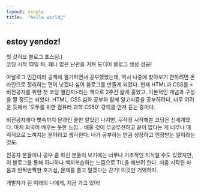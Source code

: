 ```yaml
---
layout: single
title:  "hello world🚀"
---
```


## estoy yendoz!

첫 깃허브 블로그 포스팅:)<br />
코딩 시작 13일 차, 꽤나 많은 난관을 거쳐 드디어 블로그 생성 성공!<br />
<p>
아날로그 인간이라 공책에 필기하면서 공부했었는데, 역시 나중에 찾아보기 편하려면 온라인으로 정리하는 편이 낫겠다 싶어 블로그를 만들게 되었다. 
  현재 HTML과 CSS를 <비전공자를 위한 첫 코딩 챌린지>라는 책으로 2주간 얉게 훑었고, 기본적인 개념과 구성을 짤 정도는 되었다. 
  HTML, CSS 심화 공부와 함께 알고리즘을 공부하려다, 너무 어려운 듯해서 '모두를 위한 컴퓨터 과학 CS50' 강의를 먼저 듣는 중이다.</p>
<p>
비전공자에다 뼛속까지 문과인 줄만 알았던 나지만, 무작정 시작해본 코딩은 신세계였다. 마치 외국어 배우는 듯한 느낌... 
  배울 것이 무궁무진하고 끝이 없다는 게 너무나 매력적으로 느껴지는 분야라고 생각한다. 내가 공부하는 만큼 성장하고 인정받는 일이라는 것도.<p/>
<p>
전공자 분들이나 공부 좀 하신 분들이 보기에는 너무나 기초적인 지식일 수도 있겠지만, 이 블로그를 통해 하나하나 백지복습하는 느낌으로 TIL을 해보려 한다. 처음 시작한 마음과 반짝반짝한 호기심, 문제를 풀고 말겠다는 끈기! 이것만 기억하자.</p>

개발자가 된 미래의 나에게, 지금 가고 있어!
